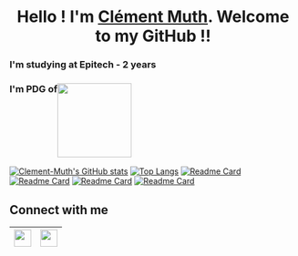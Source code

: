 <h1 align="center">Hello ! I'm <a href="https://www.linkedin.com/in/clement-muth/">Clément Muth</a>. Welcome to my GitHub !!</h1>

<h3>I'm studying at Epitech - 2 years</h3>
<h3 style="display: flex">I'm PDG of <a href="https://azinove.com"><img style="display: flex; margin: auto" src="https://drive.google.com/uc?id=1i-H8YnMtZEN7AWyflEDHP84No5SGpmIL" width="130px"/></a></h3>

[![Clement-Muth's GitHub stats](https://github-readme-stats.vercel.app/api?username=Clement-Muth&show_icons=true&theme=radical)](https://github.com/Clement-Muth?tab=repositories)
[![Top Langs](https://github-readme-stats.vercel.app/api/top-langs/?username=Clement-Muth&layout=compact&show_icons=true&theme=radical)](https://github.com/Clement-Muth?tab=repositories)
[![Readme Card](https://github-readme-stats.vercel.app/api/pin/?username=Clement-Muth&repo=clibrary&show_icons=true&theme=radical)](https://github.com/Clement-Muth/clibrary)
[![Readme Card](https://github-readme-stats.vercel.app/api/pin/?username=Clement-Muth&repo=CPE_corewar_2019&show_icons=true&theme=radical)](https://github.com/Clement-Muth/CPE_corewar_2019)
[![Readme Card](https://github-readme-stats.vercel.app/api/pin/?username=Clement-Muth&repo=MUL_my_world_2019&show_icons=true&theme=radical)](https://github.com/Clement-Muth/MUL_my_world_2019)
[![Readme Card](https://github-readme-stats.vercel.app/api/pin/?username=Clement-Muth&repo=my_rpg_2019&show_icons=true&theme=radical)](https://github.com/Clement-Muth/my_rpg_2019)

## Connect with me

|<a href="https://www.linkedin.com/in/clement-muth/"><img style="display: flex; margin: auto" src="https://upload.wikimedia.org/wikipedia/commons/thumb/c/ca/LinkedIn_logo_initials.png/768px-LinkedIn_logo_initials.png" width="30px"/></a>|<a href="https://discord.com/channels/480822766401093692"><img style="display: flex; margin: auto" src="https://japaniste.fr/wp-content/uploads/2019/12/discord-logo-png-transparent.png" width="30px"/></a>|
|----|----|
